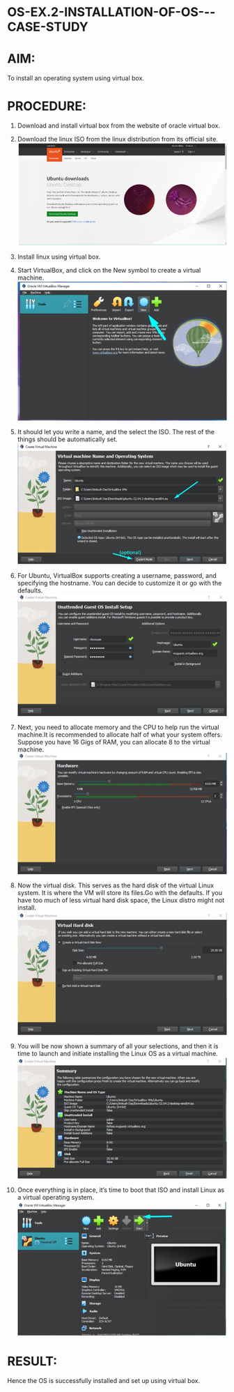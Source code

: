 # OS-EX.2-INSTALLATION-OF-OS---CASE-STUDY

# AIM:
To install an operating system using virtual box.

# PROCEDURE:

1. Download and install virtual box from the website of oracle virtual box.

2. Download the linux ISO from the linux distribution from its official site.
![OS-EX.2-INSTALLATION-OF-OS---CASE-STUDY](1.png)
3. Install linux using virtual box.

4. Start VirtualBox, and click on the New symbol to create a virtual machine.
![OS-EX.2-INSTALLATION-OF-OS---CASE-STUDY](2.png)
5. It should let you write a name, and the select the ISO. The rest of the things should be automatically set.
![OS-EX.2-INSTALLATION-OF-OS---CASE-STUDY](3.png)
6. For Ubuntu, VirtualBox supports creating a username, password, and specifying the hostname. You can decide to customize it or go with the defaults.
![OS-EX.2-INSTALLATION-OF-OS---CASE-STUDY](4.png)
7. Next, you need to allocate memory and the CPU to help run the virtual machine.It is recommended to allocate half of what your system offers. Suppose you have 16 Gigs of RAM, you can allocate 8 to the virtual machine.
![OS-EX.2-INSTALLATION-OF-OS---CASE-STUDY](5.png)
8. Now the virtual disk. This serves as the hard disk of the virtual Linux system. It is where the VM will store its files.Go with the defaults. If you have too much of less virtual hard disk space, the Linux distro might not install.
![OS-EX.2-INSTALLATION-OF-OS---CASE-STUDY](6.png)
9. You will be now shown a summary of all your selections, and then it is time to launch and initiate installing the Linux OS as a virtual machine.
![OS-EX.2-INSTALLATION-OF-OS---CASE-STUDY](7.png)
10. Once everything is in place, it’s time to boot that ISO and install Linux as a virtual operating system.
![OS-EX.2-INSTALLATION-OF-OS---CASE-STUDY](8.png)
# RESULT:
Hence the OS is successfully installed and set up using virtual box.